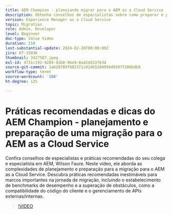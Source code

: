 ```yaml
---
title: AEM Champion - planejando migrar para o AEM as a Cloud Service
description: Obtenha conselhos de especialistas sobre como preparar e planejar a migração para o AEM as a Cloud Service do campeão do AEM, Wilson Faure.
version: Experience Manager as a Cloud Service
topic: Migration
role: Admin, Developer
level: Beginner
doc-type: Value Video
duration: 210
last-substantial-update: 2024-02-28T00:00:00Z
jira: KT-15036
thumbnail: 3427587.jpeg
exl-id: 4731c192-9289-42b8-9be9-8a42dd33763d
source-git-commit: 2a628f89f602371c02db5204956d9397f306bdb8
workflow-type: tm+mt
source-wordcount: '108'
ht-degree: 12%

---
```


# Práticas recomendadas e dicas do AEM Champion - planejamento e preparação de uma migração para o AEM as a Cloud Service

Confira conselhos de especialistas e práticas recomendadas do seu colega e especialista em AEM, Wilson Faure. Neste vídeo, ele aborda as complexidades de planejamento e preparação para a migração para o AEM as a Cloud Service. Descubra práticas recomendadas inestimáveis para marcos importantes na jornada de migração, incluindo o estabelecimento de benchmarks de desempenho e a superação de obstáculos, como a compatibilidade do código do cliente e o gerenciamento de APIs externas/internas.

>[!VIDEO](https://video.tv.adobe.com/v/3427587/?learn=on)
